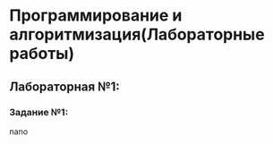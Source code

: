 <h1>Программирование и алгоритмизация(Лабораторные работы)</h1>

<h2>Лабораторная №1:</h2>

<h3>Задание №1:</h3>

nano





